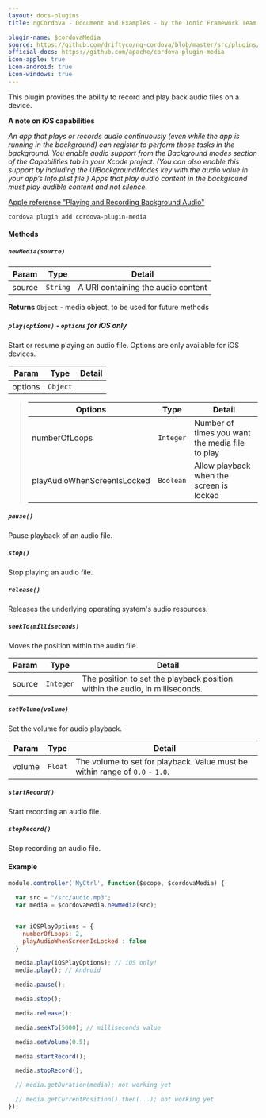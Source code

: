 ```yaml
---
layout: docs-plugins
title: ngCordova - Document and Examples - by the Ionic Framework Team

plugin-name: $cordovaMedia
source: https://github.com/driftyco/ng-cordova/blob/master/src/plugins/media.js
official-docs: https://github.com/apache/cordova-plugin-media
icon-apple: true
icon-android: true
icon-windows: true
---
```



This plugin provides the ability to record and play back audio files on a device.

**A note on iOS capabilities**


*An app that plays or records audio continuously (even while the app is running in the background) can register to perform those tasks in the background. You enable audio support from the Background modes section of the Capabilities tab in your Xcode project. (You can also enable this support by including the UIBackgroundModes key with the audio value in your app’s Info.plist file.) Apps that play audio content in the background must play audible content and not silence.*


[Apple reference "Playing and Recording Background Audio"](https://developer.apple.com/library/ios/documentation/iPhone/Conceptual/iPhoneOSProgrammingGuide/BackgroundExecution/BackgroundExecution.html)

```
cordova plugin add cordova-plugin-media
```


#### Methods

##### `newMedia(source)`

| Param        | Type           | Detail  |
| ------------ |----------------| --------|
| source       | `String`       | A URI containing the audio content |

**Returns** `Object` - media object, to be used for future methods

##### `play(options)` - *`options` for iOS only*

Start or resume playing an audio file. Options are only available for iOS devices.

| Param        | Type           | Detail  |
| ------------ |----------------| --------|
| options      | `Object`       |  |

> | Options                      | Type           | Detail  |
> | ------------                 |----------------| --------|
> | numberOfLoops                | `Integer`       | Number of times you want the media file to play |
> | playAudioWhenScreenIsLocked  | `Boolean`       | Allow playback when the screen is locked |



##### `pause()`

Pause playback of an audio file.

##### `stop()`

Stop playing an audio file.

##### `release()`

Releases the underlying operating system's audio resources.

##### `seekTo(milliseconds)`

Moves the position within the audio file.

| Param        | Type           | Detail  |
| ------------ |----------------| --------|
| source       | `Integer`       | The position to set the playback position within the audio, in milliseconds. |

##### `setVolume(volume)`

Set the volume for audio playback.

| Param        | Type           | Detail  |
| ------------ |----------------| --------|
| volume       | `Float`      | The volume to set for playback. Value must be within range of `0.0` - `1.0`. |

##### `startRecord()`

Start recording an audio file.

##### `stopRecord()`

Stop recording an audio file.

#### Example

```javascript
module.controller('MyCtrl', function($scope, $cordovaMedia) {

  var src = "/src/audio.mp3";
  var media = $cordovaMedia.newMedia(src);


  var iOSPlayOptions = {
    numberOfLoops: 2,
    playAudioWhenScreenIsLocked : false
  }

  media.play(iOSPlayOptions); // iOS only!
  media.play(); // Android

  media.pause();

  media.stop();

  media.release();

  media.seekTo(5000); // milliseconds value

  media.setVolume(0.5);

  media.startRecord();

  media.stopRecord();

  // media.getDuration(media); not working yet

  // media.getCurrentPosition().then(...); not working yet
});
```
